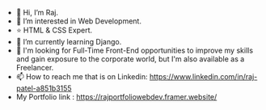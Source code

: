 - 👋 Hi, I’m Raj.
- 👀 I’m interested in Web Development.
- ⭐ HTML & CSS Expert.
- 🌱 I’m currently learning Django.
- 🤞 I'm looking for Full-Time Front-End opportunities to improve my skills and gain exposure to the corporate world, but I'm also available as a Freelancer.
- 📫 How to reach me that is on Linkedin: https://www.linkedin.com/in/raj-patel-a851b3155 
- My Portfolio link : https://rajportfoliowebdev.framer.website/ 

<!---
IITSRAJ/IITSRAJ is a ✨ special ✨ repository because its `README.md` (this file) appears on your GitHub profile.
You can click the Preview link to take a look at your changes.
--->
